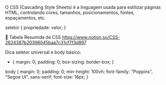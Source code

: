 O CSS (Cascading Style Sheets) é a linguagem usada para estilizar páginas HTML, controlando cores, tamanhos, posicionamentos, fontes, espaçamentos, etc.

seletor {
  propriedade: valor;
}

📑 Tabela Resumida de CSS
https://www.notion.so/CSS-2624387b20398045baa7c31cf7f3d897

Dica seletor universal e body básico:
* {
  margin: 0;
  padding: 0;
  box-sizing: border-box;
}

body {
  margin: 0;
  padding: 0;
  min-height: 100vh;
  font-family: "Poppins", "Segoe UI", sans-serif;
  font-size: 16px;
}
